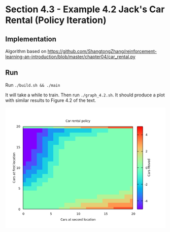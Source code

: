 # Section 4.3 - Example 4.2 Jack's Car Rental (Policy Iteration)

## Implementation
Algorithm based on https://github.com/ShangtongZhang/reinforcement-learning-an-introduction/blob/master/chapter04/car_rental.py

## Run
Run `./build.sh && ./main`

It will take a while to train. Then run `./graph_4.2.sh`. It should produce a plot with similar results to Figure 4.2 of the text.

![](stabilized_policy.png)